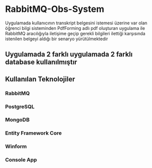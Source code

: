# RabbitMQ-Obs-System

Uygulamada kullanıcının transkript belgesini istemesi üzerine var olan öğrenci bilgi sisteminden PdfForming adlı pdf oluşturan uygulama ile RabbitMQ aracılığıyla iletişime geçip gerekli bilgileri ilettiği karşısında istenilen belgeyi aldığı bir senaryo yürütülmektedir

<h2>Uygulamada 2 farklı uygulamada 2 farklı database kullanılmıştır</h2>
<h2>Kullanılan Teknolojiler</h2>
<h3>RabbitMQ</h3>
<h3>PostgreSQL</h3>
<h3>MongoDB</h3>
<h3>Entity Framework Core</h3>
<h3>Winform</h3>
<h3>Console App</h3>

